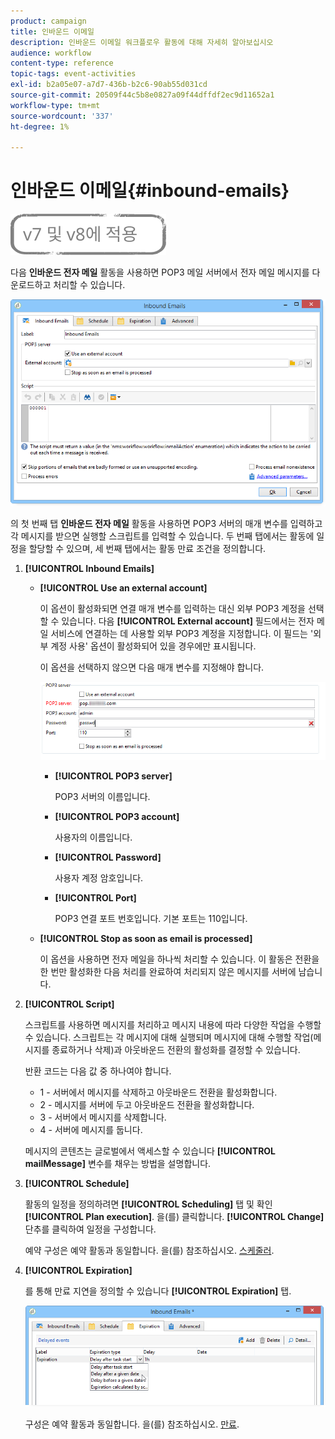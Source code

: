 ```yaml
---
product: campaign
title: 인바운드 이메일
description: 인바운드 이메일 워크플로우 활동에 대해 자세히 알아보십시오
audience: workflow
content-type: reference
topic-tags: event-activities
exl-id: b2a05e07-a7d7-436b-b2c6-90ab55d031cd
source-git-commit: 20509f44c5b8e0827a09f44dffdf2ec9d11652a1
workflow-type: tm+mt
source-wordcount: '337'
ht-degree: 1%

---
```


# 인바운드 이메일{#inbound-emails}

![](../../assets/common.svg)

다음 **인바운드 전자 메일** 활동을 사용하면 POP3 메일 서버에서 전자 메일 메시지를 다운로드하고 처리할 수 있습니다.

![](assets/email_rec_edit_1.png)

의 첫 번째 탭 **인바운드 전자 메일** 활동을 사용하면 POP3 서버의 매개 변수를 입력하고 각 메시지를 받으면 실행할 스크립트를 입력할 수 있습니다. 두 번째 탭에서는 활동에 일정을 할당할 수 있으며, 세 번째 탭에서는 활동 만료 조건을 정의합니다.

1. **[!UICONTROL Inbound Emails]**

   * **[!UICONTROL Use an external account]**

      이 옵션이 활성화되면 연결 매개 변수를 입력하는 대신 외부 POP3 계정을 선택할 수 있습니다. 다음 **[!UICONTROL External account]** 필드에서는 전자 메일 서비스에 연결하는 데 사용할 외부 POP3 계정을 지정합니다. 이 필드는 &#39;외부 계정 사용&#39; 옵션이 활성화되어 있을 경우에만 표시됩니다.

      이 옵션을 선택하지 않으면 다음 매개 변수를 지정해야 합니다.

      ![](assets/email_rec_edit_1b.png)

      * **[!UICONTROL POP3 server]**

         POP3 서버의 이름입니다.

      * **[!UICONTROL POP3 account]**

         사용자의 이름입니다.

      * **[!UICONTROL Password]**

         사용자 계정 암호입니다.

      * **[!UICONTROL Port]**

         POP3 연결 포트 번호입니다. 기본 포트는 110입니다.
   * **[!UICONTROL Stop as soon as email is processed]**

      이 옵션을 사용하면 전자 메일을 하나씩 처리할 수 있습니다. 이 활동은 전환을 한 번만 활성화한 다음 처리를 완료하여 처리되지 않은 메시지를 서버에 남습니다.


1. **[!UICONTROL Script]**

   스크립트를 사용하면 메시지를 처리하고 메시지 내용에 따라 다양한 작업을 수행할 수 있습니다. 스크립트는 각 메시지에 대해 실행되며 메시지에 대해 수행할 작업(메시지를 종료하거나 삭제)과 아웃바운드 전환의 활성화를 결정할 수 있습니다.

   반환 코드는 다음 값 중 하나여야 합니다.

   * 1 - 서버에서 메시지를 삭제하고 아웃바운드 전환을 활성화합니다.
   * 2 - 메시지를 서버에 두고 아웃바운드 전환을 활성화합니다.
   * 3 - 서버에서 메시지를 삭제합니다.
   * 4 - 서버에 메시지를 둡니다.

   메시지의 콘텐츠는 글로벌에서 액세스할 수 있습니다 **[!UICONTROL mailMessage]** 변수를 채우는 방법을 설명합니다.

1. **[!UICONTROL Schedule]**

   활동의 일정을 정의하려면 **[!UICONTROL Scheduling]** 탭 및 확인 **[!UICONTROL Plan execution]**. 을(를) 클릭합니다. **[!UICONTROL Change]** 단추를 클릭하여 일정을 구성합니다.

   예약 구성은 예약 활동과 동일합니다. 을(를) 참조하십시오. [스케줄러](scheduler.md).

1. **[!UICONTROL Expiration]**

   를 통해 만료 지연을 정의할 수 있습니다 **[!UICONTROL Expiration]** 탭.

   ![](assets/email_rec_edit_3.png)

   구성은 예약 활동과 동일합니다. 을(를) 참조하십시오. [만료](defining-approvals.md).
